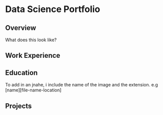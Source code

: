 # Data Science Portfolio
## Overview
What does this look like? 
## Work Experience
## Education
To add in an jnahe, i include the name of the image and the extension. 
e.g [name][file-name-location]

## Projects
